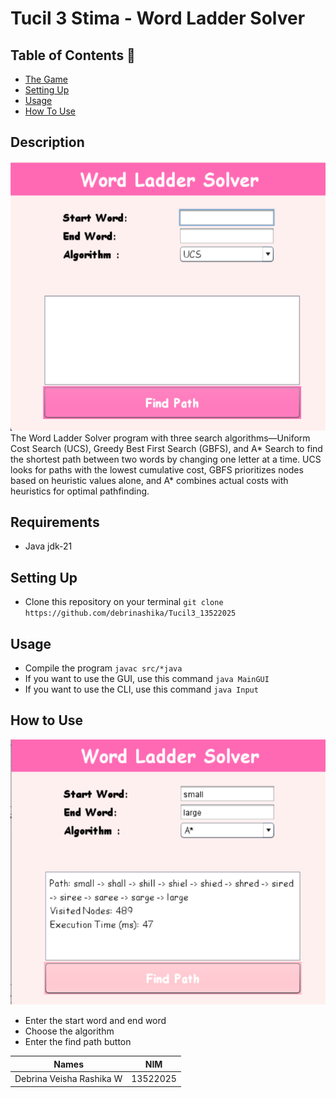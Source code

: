 # Tucil 3 Stima - Word Ladder Solver

## Table of Contents 💫
* [The Game](#description)
* [Setting Up](#setting-up)
* [Usage](#how-to-run)
* [How To Use](#how-to-use)

## Description 
<img src="/img/1.png/">
The Word Ladder Solver program with three search algorithms—Uniform Cost Search (UCS), Greedy Best First Search (GBFS), and A* Search to find the shortest path between two words by changing one letter at a time. UCS looks for paths with the lowest cumulative cost, GBFS prioritizes nodes based on heuristic values alone, and A* combines actual costs with heuristics for optimal pathfinding. 

## Requirements 
- Java jdk-21

## Setting Up
- Clone this repository on your terminal `git clone https://github.com/debrinashika/Tucil3_13522025`

## Usage
- Compile the program `javac src/*java`
- If you want to use the GUI, use this command `java MainGUI`
- If you want to use the CLI, use this command `java Input`

## How to Use 
<img src="/img/2.png/">

- Enter the start word and end word
- Choose the algorithm
- Enter the find path button



| Names                     | NIM      |
| ----------------------    |:--------:|
| Debrina Veisha Rashika W  | 13522025 |
